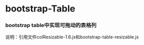 # bootstrap-Table
### bootstrap table中实现可拖动的表格列

说明：引用文件colResizable-1.6.js和bootstrap-table-resizable.js
